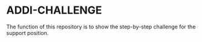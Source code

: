 # ADDI-CHALLENGE
The function of this repository is to show the step-by-step challenge for the support position.
